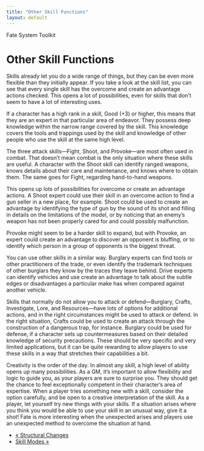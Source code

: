 ```yaml
---
title: "Other Skill Functions"
layout: default
---
```

    
Fate System Toolkit

#  Other Skill Functions

Skills already let you do a wide range of things, but they can be even more
flexible than they initially appear. If you take a look at the skill list, you
can see that every single skill has the overcome and create an advantage
actions checked. This opens a lot of possibilities, even for skills that don’t
seem to have a lot of interesting uses.

If a character has a high rank in a skill, Good (+3) or higher, this means
that they are an expert in that particular area of endeavor. They possess deep
knowledge within the narrow range covered by the skill. This knowledge covers
the tools and trappings used by the skill and knowledge of other people who
use the skill at the same high level.

The three attack skills—Fight, Shoot, and Provoke—are most often used in
combat. That doesn’t mean combat is the only situation where these skills are
useful. A character with the Shoot skill can identify ranged weapons, knows
details about their care and maintenance, and knows where to obtain them. The
same goes for Fight, regarding hand-to-hand weapons.

This opens up lots of possibilities for overcome or create an advantage
actions. A Shoot expert could use their skill in an overcome action to find a
gun seller in a new place, for example. Shoot could be used to create an
advantage by identifying the type of gun by the sound of its shot and filling
in details on the limitations of the model, or by noticing that an enemy’s
weapon has not been properly cared for and could possibly malfunction.

Provoke might seem to be a harder skill to expand, but with Provoke, an expert
could create an advantage to discover an opponent is bluffing, or to identify
which person in a group of opponents is the biggest threat.

You can use other skills in a similar way. Burglary experts can find tools or
other practitioners of the trade, or even identify the trademark techniques of
other burglars they know by the traces they leave behind. Drive experts can
identify vehicles and use create an advantage to talk about the subtle edges
or disadvantages a particular make has when compared against another vehicle.

Skills that normally do not allow you to attack or defend—Burglary, Crafts,
Investigate, Lore, and Resources—have lots of options for additional actions,
and in the right circumstances might be used to attack or defend. In the right
situation, Crafts could be used to create an attack through the construction
of a dangerous trap, for instance. Burglary could be used for defense, if a
character sets up countermeasures based on their detailed knowledge of
security precautions. These should be very specific and very limited
applications, but it can be quite rewarding to allow players to use these
skills in a way that stretches their capabilities a bit.

Creativity is the order of the day. In almost any skill, a high level of
ability opens up many possibilities. As a GM, it’s important to allow
flexibility and logic to guide you, as your players are sure to surprise you.
They should get the chance to feel exceptionally competent in their
character’s area of expertise. When a player tries something new with a skill,
consider the option carefully, and be open to a creative interpretation of the
skill. As a player, let yourself try new things with your skills. If a
situation arises where you think you would be able to use your skill in an
unusual way, give it a shot! Fate is more interesting when the unexpected
arises and players use an unexpected method to overcome the situation at hand.

  * [« Structural Changes](/fate-system-toolkit/structural-changes)
  * [Skill Modes »](/fate-system-toolkit/skill-modes)

